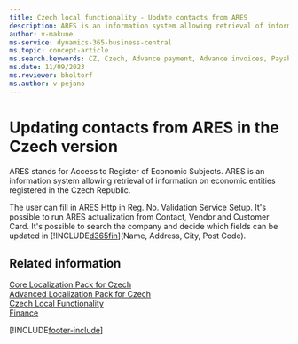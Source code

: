 ```yaml
---
title: Czech local functionality - Update contacts from ARES
description: ARES is an information system allowing retrieval of information on economic entities registered in the Czech Republic.
author: v-makune
ms-service: dynamics-365-business-central
ms.topic: concept-article
ms.search.keywords: CZ, Czech, Advance payment, Advance invoices, Payables, Finance,  Cash, EET, Cash Desk
ms.date: 11/09/2023
ms.reviewer: bholtorf
ms.author: v-pejano
---
```


# Updating contacts from ARES in the Czech version

ARES stands for Access to Register of Economic Subjects. ARES is an information system allowing retrieval of information on economic entities registered in the Czech Republic.  

The user can fill in ARES Http in Reg. No. Validation Service Setup.
It's possible to run ARES actualization from Contact, Vendor and Customer Card. It's possible to search the company and decide which fields can be updated in [!INCLUDE[d365fin](../../includes/d365fin_md.md)](Name, Address, City, Post Code).

## Related information

[Core Localization Pack for Czech](ui-extensions-core-localization-pack-cz.md)  
[Advanced Localization Pack for Czech](ui-extensions-advanced-localization-pack-cz.md)  
[Czech Local Functionality](czech-local-functionality.md)  
[Finance](../../finance.md)  


[!INCLUDE[footer-include](../../includes/footer-banner.md)]
